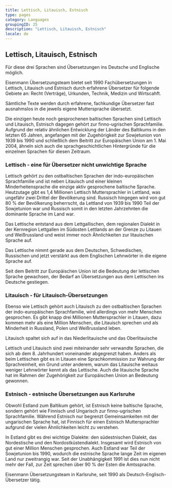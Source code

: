 ```yaml
---
title: Lettisch, Litauisch, Estnisch
type: pages
category: Languages
groupingID: 25
description: "Lettisch, Litauisch, Estnisch"
locale: de
---
```


## Lettisch, Litauisch, Estnisch
Für diese drei Sprachen sind Übersetzungen ins Deutsche und Englische möglich.

Eisenmann Übersetzungsteam bietet seit 1990 Fachübersetzungen in Lettisch, Litauisch und Estnisch durch erfahrene Übersetzer für folgende Gebiete an: Recht (Verträge), Urkunden, Technik, Medizin und Wirtscahft.

Sämtliche Texte werden durch erfahrene, fachkundige Übersetzer fast ausnahmslos in die jeweils eigene Muttersprache übersetzt.

Die einzigen heute noch gesprochenen baltischen Sprachen sind Lettisch und Litauisch, Estnisch dagegen gehört zur finno-ugrischen Sprachfamilie. Aufgrund der relativ ähnlichen Entwicklung der Länder des Baltikums in den letzten 65 Jahren, angefangen mit der Zugehörigkeit zur Sowjetunion von 1939 bis 1990 und schließlich dem Beitritt zur Europäischen Union am 1. Mai 2004, ähneln sich auch die sprachgeschichtlichen Hintergründe für die einzelnen Sprachen für diesen Zeitraum.

### Lettisch - eine für Übersetzer nicht unwichtige Sprache
Lettisch gehört zu den ostbaltischen Sprachen der indo-europäischen Sprachfamilie und ist neben Litauisch und einer kleinen Minderheitensprache die einzige aktiv gesprochene baltische Sprache. Heutzutage gibt es 1,4 Millionen Lettisch Muttersprachler in Lettland, was ungefähr zwei Drittel der Bevölkerung sind. Russisch hingegen wird von gut 80 % der Bevölkerung beherrscht, da Lettland von 1939 bis 1990 Teil der Sowjetunion war und Russisch somit in den letzten Jahrzehnten die dominante Sprache im Land war.

Das Lettische entstand aus dem Lettgallischen, dem regionalen Dialekt in der Kernregion Lettgallen im Südosten Lettlands an der Grenze zu Litauen und Weißrussland und weist immer noch Ähnlichkeiten zur litauischen Sprache auf.

Das Lettische nimmt gerade aus dem Deutschen, Schwedischen, Russischen und jetzt verstärkt aus dem Englischen Lehnwörter in die eigene Sprache auf.

Seit dem Beitritt zur Europäischen Union ist die Bedeutung der lettischen Sprache gewachsen, der Bedarf an Übersetzungen aus dem Lettischen ins Deutsche gestiegen.

### Litauisch - für Litauisch-Übersetzungen
Ebenso wie Lettisch gehört auch Litauisch zu den ostbaltischen Sprachen der indo-europäischen Sprachfamilie, wird allerdings von mehr Menschen gesprochen. Es gibt knapp drei Millionen Muttersprachler in Litauen, dazu kommen mehr als eine Million Menschen, die Litauisch sprechen und als Minderheit in Russland, Polen und Weißrussland leben.

Litauisch spaltet sich auf in das Niederlitauische und das Oberlitauische

Lettisch und Litauisch sind zwei miteinander sehr verwandte Sprachen, die sich ab dem 8. Jahrhundert voneinander abgegrenzt haben. Anders als beim Lettischen gibt es in Litauen eine Sprachkommission zur Wahrung der Sprachreinheit, ein Grund unter anderem, warum das Litauische weitaus weniger Lehnwörter kennt als das Lettische. Auch die litauische Sprache hat im Rahmen der Zugehörigkeit zur Europäischen Union an Bedeutung gewonnen.

### Estnisch - estnische Übersetzungen aus Karlsruhe
Obwohl Estland zum Baltikum gehört, ist Estnisch keine baltische Sprache, sondern gehört wie Finnisch und Ungarisch zur finno-ugrischen Sprachfamilie. Während Estnisch nur begrenzt Gemeinsamkeiten mit der ungarischen Sprache hat, ist Finnisch für einen Estnisch Muttersprachler aufgrund der vielen Ähnlichkeiten leicht zu verstehen.

In Estland gibt es drei wichtige Dialekte: den südestnischen Dialekt, das Nordestische und den Nordostküstendialekt. Insgesamt wird Estnisch von gut einer Million Menschen gesprochen. Auch Estland war Teil der Sowjetunion bis 1990, wodurch die estnische Sprache lange Zeit im eigenen Land nur zweitrangig war. Seit der Unabhängigkeit 1991 ist dies nun nicht mehr der Fall, zur Zeit sprechen über 90 % der Esten die Amtssprache.

 

Eisenmann Übersetzungsteam in Karlsruhe, seit 1990 als Deutsch-Englisch-Übersetzer tätig.
